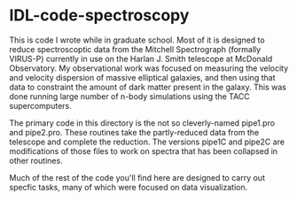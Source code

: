 # IDL-code-spectroscopy

This is code I wrote while in graduate school. Most of it is designed to reduce spectroscoptic data from the Mitchell Spectrograph (formally VIRUS-P) currently in use on the Harlan J. Smith telescope at McDonald Observatory. My observational work was focused on measuring the velocity and velocity dispersion of massive elliptical galaxies, and then using that data to constraint the amount of dark matter present in the galaxy. This was done running large number of n-body simulations using the TACC supercomputers.

The primary code in this directory is the not so cleverly-named pipe1.pro and pipe2.pro. These routines take the partly-reduced data from the telescope and complete the reduction. The versions pipe1C and pipe2C are modifications of those files to work on spectra that has been collapsed in other routines.

Much of the rest of the code you'll find here are designed to carry out specfic tasks, many of which were focused on data visualization.
